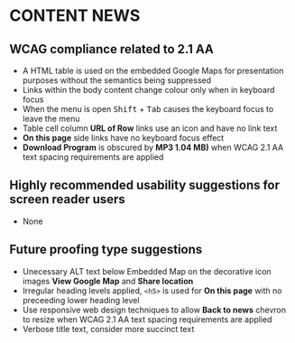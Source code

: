 # CONTENT NEWS
## WCAG compliance related to 2.1 AA
- A HTML table is used on the embedded Google Maps for presentation purposes without the semantics being suppressed
- Links within the body content change colour only when in keyboard focus
- When the menu is open <kbd>Shift</kbd> + <kbd>Tab</kbd> causes the keyboard focus to leave the menu
- Table cell column **URL of Row** links use an icon and have no link text
- **On this page** side links have no keyboard focus effect
- **Download Program** is obscured by **MP3 1.04 MB)** when WCAG 2.1 AA text spacing requirements are applied

## Highly recommended usability suggestions for screen reader users
- None
## Future proofing type suggestions
- Unecessary ALT text below Embedded Map on the decorative icon images **View Google Map** and **Share location**
- Irregular heading levels applied, `<h5>` is used for **On this page** with no preceeding lower heading level
- Use responsive web design techniques to allow **Back to news** chevron to resize when WCAG 2.1 AA text spacing requirements are applied
- Verbose title text, consider more succinct text

